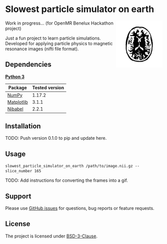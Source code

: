 # Slowest particle simulator on earth

<img src="/visuals/animation_01_opt.gif" width=150 align="right" />


Work in progress... (for OpenMR Benelux Hackathon project)

Just a fun project to learn particle simulations. Developed for applying particle physics to magnetic resonance images (nifti file format).


## Dependencies

**[Python 3](https://www.python.org/)**

| Package                                                    | Tested version |
|------------------------------------------------------------|----------------|
| [NumPy](http://www.numpy.org/)                             | 1.17.2         |
| [Matplotlib](https://matplotlib.org/)                      | 3.1.1          |
| [Nibabel](https://nipy.org/nibabel/)                       | 2.2.1          |

## Installation

TODO: Push version 0.1.0 to pip and update here.

## Usage
```
slowest_particle_simulator_on_earth /path/to/image.nii.gz --slice_number 165
```

TODO: Add instructions for converting the frames into a gif.

## Support

Please use [GitHub issues](https://github.com/ofgulban/slowest-particle-simulator-on-earth/issues) for questions, bug reports or feature requests.

## License

The project is licensed under [BSD-3-Clause](https://opensource.org/licenses/BSD-3-Clause).
